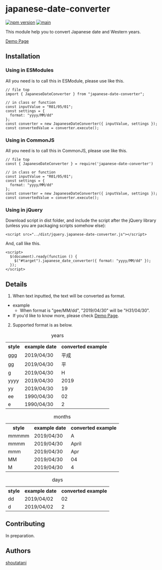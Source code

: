 # japanese-date-converter

[![npm version](https://badge.fury.io/js/japanese-date-converter.svg)](https://badge.fury.io/js/japanese-date-converter)
[![main](https://github.com/shoutatani/japanese-date-converter/actions/workflows/main.yml/badge.svg?branch=master&event=push)](https://github.com/shoutatani/japanese-date-converter/actions/workflows/main.yml)

This module help you to convert Japanese date and Western years.

[Demo Page](https://shoutatani.github.io/japanese-date-converter/)

## Installation

### Using in ESModules

All you need is to call this in ESModule, please use like this.

```
// file top
import { JapaneseDateConverter } from "japanese-date-converter";

// in class or function
const inputValue = "R01/05/01";
const settings = {
  format: "yyyy/MM/dd"
};
const converter = new JapaneseDateConverter({ inputValue, settings });
const convertedValue = converter.execute();
```

### Using in CommonJS

All you need is to call this in CommonJS, please use like this.

```
// file top
const { JapaneseDateConverter } = require('japanese-date-converter')

// in class or function
const inputValue = "R01/05/01";
const settings = {
  format: "yyyy/MM/dd"
};
const converter = new JapaneseDateConverter({ inputValue, settings });
const convertedValue = converter.execute();
```

### Using in jQuery

Download script in dist folder, and include the script after the jQuery library (unless you are packaging scripts somehow else):

```
<script src="../dist/jquery.japanese-date-converter.js"></script>
```

And, call like this.

```
<script>
  $(document).ready(function () {
    $("#target").japanese_date_converter({ format: "yyyy/MM/dd" });
  });
</script>
```

## Details

1. When text inputted, the text will be converted as format.

- example
  - When format is "gee/MM/dd", "2019/04/30" will be "H31/04/30".
- If you'd like to know more, please check [Demo Page](https://shoutatani.github.io/japanese-date-converter/).

2. Supported format is as below.
<table class="supported-styles">
    <caption>years</caption>
    <tr>
      <th>style</th>
      <th>example date</th>
      <th>converted example</th>
    </tr>
    <tr>
      <td>ggg</td>
      <td>2019/04/30</td>
      <td>平成</td>
    </tr>
    <tr>
      <td>gg</td>
      <td>2019/04/30</td>
      <td>平</td>
    </tr>
    <tr>
      <td>g</td>
      <td>2019/04/30</td>
      <td>H</td>
    </tr>
    <tr>
      <td>yyyy</td>
      <td>2019/04/30</td>
      <td>2019</td>
    </tr>
    <tr>
      <td>yy</td>
      <td>2019/04/30</td>
      <td>19</td>
    </tr>
    <tr>
      <td>ee</td>
      <td>1990/04/30</td>
      <td>02</td>
    </tr>
    <tr>
      <td>e</td>
      <td>1990/04/30</td>
      <td>2</td>
    </tr>
  </table>
  <table class="supported-styles">
    <caption>months</caption>
    <tr>
      <th>style</th>
      <th>example date</th>
      <th>converted example</th>
    </tr>
    <tr>
      <td>mmmmm</td>
      <td>2019/04/30</td>
      <td>A</td>
    </tr>
    <tr>
      <td>mmmm</td>
      <td>2019/04/30</td>
      <td>April</td>
    </tr>
    <tr>
      <td>mmm</td>
      <td>2019/04/30</td>
      <td>Apr</td>
    </tr>
    <tr>
      <td>MM</td>
      <td>2019/04/30</td>
      <td>04</td>
    </tr>
    <tr>
      <td>M</td>
      <td>2019/04/30</td>
      <td>4</td>
    </tr>
  </table>
  <table class="supported-styles">
    <caption>days</caption>
    <tr>
      <th>style</th>
      <th>example date</th>
      <th>converted example</th>
    </tr>
    <tr>
      <td>dd</td>
      <td>2019/04/02</td>
      <td>02</td>
    </tr>
    <tr>
      <td>d</td>
      <td>2019/04/02</td>
      <td>2</td>
    </tr>
  </table>

## Contributing

In preparation.

## Authors

[shoutatani](https://github.com/shoutatani)
